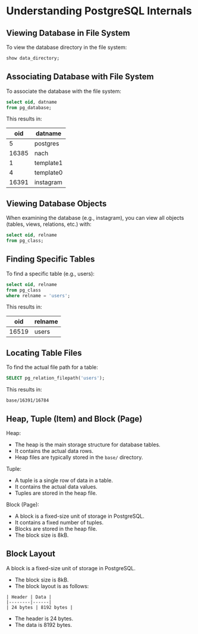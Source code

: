 # Understanding PostgreSQL Internals

## Viewing Database in File System

To view the database directory in the file system:

```sql
show data_directory;
```

## Associating Database with File System

To associate the database with the file system:

```sql
select oid, datname
from pg_database;
```

This results in:

| oid   | datname   |
| ----- | --------- |
| 5     | postgres  |
| 16385 | nach      |
| 1     | template1 |
| 4     | template0 |
| 16391 | instagram |

## Viewing Database Objects

When examining the database (e.g., instagram), you can view all objects (tables, views, relations, etc.) with:

```sql
select oid, relname
from pg_class;
```

## Finding Specific Tables

To find a specific table (e.g., users):

```sql
select oid, relname
from pg_class
where relname = 'users';
```

This results in:

| oid   | relname |
| ----- | ------- |
| 16519 | users   |

## Locating Table Files

To find the actual file path for a table:

```sql
SELECT pg_relation_filepath('users');
```

This results in:

```
base/16391/16784
```

## Heap, Tuple (Item) and Block (Page)

Heap:

- The heap is the main storage structure for database tables.
- It contains the actual data rows.
- Heap files are typically stored in the `base/` directory.

Tuple:

- A tuple is a single row of data in a table.
- It contains the actual data values.
- Tuples are stored in the heap file.

Block (Page):

- A block is a fixed-size unit of storage in PostgreSQL.
- It contains a fixed number of tuples.
- Blocks are stored in the heap file.
- The block size is 8kB.

## Block Layout

A block is a fixed-size unit of storage in PostgreSQL.

- The block size is 8kB.
- The block layout is as follows:

```
| Header | Data |
|--------|------|
| 24 bytes | 8192 bytes |
```

- The header is 24 bytes.
- The data is 8192 bytes.
